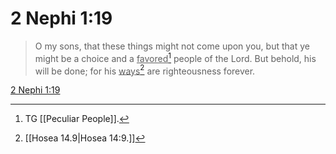 # 2 Nephi 1:19

> O my sons, that these things might not come upon you, but that ye might be a choice and a <u>favored</u>[^a] people of the Lord. But behold, his will be done; for his <u>ways</u>[^b] are righteousness forever.

[2 Nephi 1:19](https://www.churchofjesuschrist.org/study/scriptures/bofm/2-ne/1?lang=eng&id=p19#p19)


[^a]: TG [[Peculiar People]].
[^b]: [[Hosea 14.9|Hosea 14:9.]]
